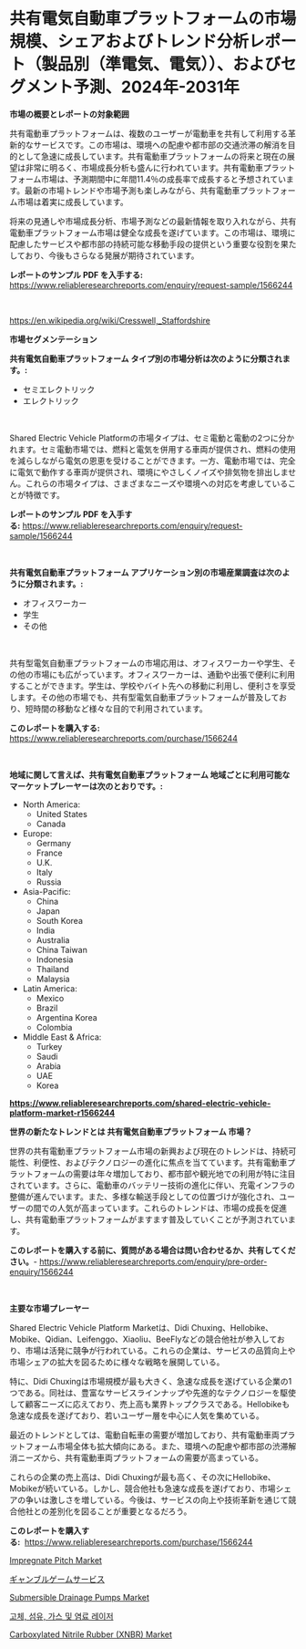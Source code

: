 <p><h1>共有電気自動車プラットフォームの市場規模、シェアおよびトレンド分析レポート（製品別（準電気、電気））、およびセグメント予測、2024年-2031年</h1></p><p><strong>市場の概要とレポートの対象範囲</strong></p>
<p><p>共有電動車プラットフォームは、複数のユーザーが電動車を共有して利用する革新的なサービスです。この市場は、環境への配慮や都市部の交通渋滞の解消を目的として急速に成長しています。共有電動車プラットフォームの将来と現在の展望は非常に明るく、市場成長分析も盛んに行われています。共有電動車プラットフォーム市場は、予測期間中に年間11.4％の成長率で成長すると予想されています。最新の市場トレンドや市場予測も楽しみながら、共有電動車プラットフォーム市場は着実に成長しています。</p><p>将来の見通しや市場成長分析、市場予測などの最新情報を取り入れながら、共有電動車プラットフォーム市場は健全な成長を遂げています。この市場は、環境に配慮したサービスや都市部の持続可能な移動手段の提供という重要な役割を果たしており、今後もさらなる発展が期待されています。</p></p>
<p><strong>レポートのサンプル PDF を入手する:</strong> <a href="https://www.reliableresearchreports.com/enquiry/request-sample/1566244">https://www.reliableresearchreports.com/enquiry/request-sample/1566244</a></p>
<p>&nbsp;</p>
<p><a href="https://en.wikipedia.org/wiki/Cresswell,_Staffordshire">https://en.wikipedia.org/wiki/Cresswell,_Staffordshire</a></p>
<p><strong>市場セグメンテーション</strong></p>
<p><strong>共有電気自動車プラットフォーム タイプ別の市場分析は次のように分類されます。:</strong></p>
<p><ul><li>セミエレクトリック</li><li>エレクトリック</li></ul></p>
<p>&nbsp;</p>
<p><p>Shared Electric Vehicle Platformの市場タイプは、セミ電動と電動の2つに分かれます。セミ電動市場では、燃料と電気を併用する車両が提供され、燃料の使用を減らしながら電気の恩恵を受けることができます。一方、電動市場では、完全に電気で動作する車両が提供され、環境にやさしくノイズや排気物を排出しません。これらの市場タイプは、さまざまなニーズや環境への対応を考慮していることが特徴です。</p></p>
<p><strong>レポートのサンプル PDF を入手する:</strong>&nbsp;<a href="https://www.reliableresearchreports.com/enquiry/request-sample/1566244">https://www.reliableresearchreports.com/enquiry/request-sample/1566244</a></p>
<p>&nbsp;</p>
<p><strong> 共有電気自動車プラットフォーム アプリケーション別の市場産業調査は次のように分類されます。:</strong></p>
<p><ul><li>オフィスワーカー</li><li>学生</li><li>その他</li></ul></p>
<p>&nbsp;</p>
<p><p>共有型電気自動車プラットフォームの市場応用は、オフィスワーカーや学生、その他の市場にも広がっています。オフィスワーカーは、通勤や出張で便利に利用することができます。学生は、学校やバイト先への移動に利用し、便利さを享受します。その他の市場でも、共有型電気自動車プラットフォームが普及しており、短時間の移動など様々な目的で利用されています。</p></p>
<p><strong>このレポートを購入する:</strong>&nbsp; <a href="https://www.reliableresearchreports.com/purchase/1566244">https://www.reliableresearchreports.com/purchase/1566244</a></p>
<p>&nbsp;</p>
<p><strong>地域に関して言えば、共有電気自動車プラットフォーム 地域ごとに利用可能なマーケットプレーヤーは次のとおりです。:</strong></p>
<p><ul>
    <li>
        North America:
        <ul>
            <li>United States</li>
            <li>Canada</li>
        </ul>
    </li>
    <li>
        Europe:
        <ul>
            <li>Germany</li>
            <li>France</li>
            <li>U.K.</li>
            <li>Italy</li>
            <li>Russia</li>
        </ul>
    </li>
    <li>
        Asia-Pacific:
        <ul>
            <li>China</li>
            <li>Japan</li>
            <li>South Korea</li>
            <li>India</li>
            <li>Australia</li>
            <li>China Taiwan</li>
            <li>Indonesia</li>
            <li>Thailand</li>
            <li>Malaysia</li>
        </ul>
    </li>
    <li>
        Latin America:
        <ul>
            <li>Mexico</li>
            <li>Brazil</li>
            <li>Argentina Korea</li>
            <li>Colombia</li>
        </ul>
    </li>
    <li>
        Middle East & Africa:
        <ul>
            <li>Turkey</li>
            <li>Saudi</li>
            <li>Arabia</li>
            <li>UAE</li>
            <li>Korea</li>
        </ul>
    </li>
    </ul></p>
<p><strong><a href="https://www.reliableresearchreports.com/shared-electric-vehicle-platform-market-r1566244">https://www.reliableresearchreports.com/shared-electric-vehicle-platform-market-r1566244</a></strong>&nbsp;</p>
<p><strong>世界の新たなトレンドとは 共有電気自動車プラットフォーム 市場？</strong></p>
<p><p>世界の共有電動車プラットフォーム市場の新興および現在のトレンドは、持続可能性、利便性、およびテクノロジーの進化に焦点を当てています。共有電動車プラットフォームの需要は年々増加しており、都市部や観光地での利用が特に注目されています。さらに、電動車のバッテリー技術の進化に伴い、充電インフラの整備が進んでいます。また、多様な輸送手段としての位置づけが強化され、ユーザーの間での人気が高まっています。これらのトレンドは、市場の成長を促進し、共有電動車プラットフォームがますます普及していくことが予測されています。</p></p>
<p><strong>このレポートを購入する前に、質問がある場合は問い合わせるか、共有してください。</strong>- <a href="https://www.reliableresearchreports.com/enquiry/pre-order-enquiry/1566244">https://www.reliableresearchreports.com/enquiry/pre-order-enquiry/1566244</a></p>
<p>&nbsp;</p>
<p><strong>主要な市場プレーヤー</strong></p>
<p><p>Shared Electric Vehicle Platform Marketは、Didi Chuxing、Hellobike、Mobike、Qidian、Leifenggo、Xiaoliu、BeeFlyなどの競合他社が参入しており、市場は活発に競争が行われている。これらの企業は、サービスの品質向上や市場シェアの拡大を図るために様々な戦略を展開している。</p><p>特に、Didi Chuxingは市場規模が最も大きく、急速な成長を遂げている企業の1つである。同社は、豊富なサービスラインナップや先進的なテクノロジーを駆使して顧客ニーズに応えており、売上高も業界トップクラスである。Hellobikeも急速な成長を遂げており、若いユーザー層を中心に人気を集めている。</p><p>最近のトレンドとしては、電動自転車の需要が増加しており、共有電動車両プラットフォーム市場全体も拡大傾向にある。また、環境への配慮や都市部の渋滞解消ニーズから、共有電動車両プラットフォームの需要が高まっている。</p><p>これらの企業の売上高は、Didi Chuxingが最も高く、その次にHellobike、Mobikeが続いている。しかし、競合他社も急速な成長を遂げており、市場シェアの争いは激しさを増している。今後は、サービスの向上や技術革新を通じて競合他社との差別化を図ることが重要となるだろう。</p></p>
<p><strong>このレポートを購入する:</strong>&nbsp;&nbsp;<a href="https://www.reliableresearchreports.com/purchase/1566244">https://www.reliableresearchreports.com/purchase/1566244</a></p>
<p><p><a href="https://github.com/tamvrosiya/Market-Research-Report-List-4/blob/main/impregnate-pitch-market.md">Impregnate Pitch Market</a></p><p><a href="https://github.com/RudyBoyer2017/Market-Research-Report-List-1/blob/main/7311283138728.md">ギャンブルゲームサービス</a></p><p><a href="https://issuu.com/reportprime-2/docs/submersible-drainage-pumps-market-size-2030.pptx">Submersible Drainage Pumps Market</a></p><p><a href="https://github.com/Edwards13Jessica/Market-Research-Report-List-1/blob/main/4394555144867.md">고체, 섬유, 가스 및 염료 레이저</a></p><p><a href="https://github.com/pizolina/Market-Research-Report-List-5/blob/main/carboxylated-nitrile-rubber-xnbr-market.md">Carboxylated Nitrile Rubber (XNBR) Market</a></p></p>